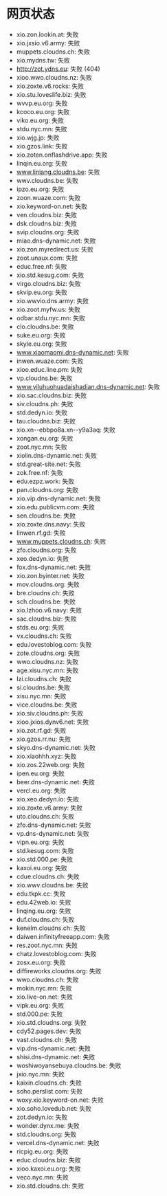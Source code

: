 # 网页状态
- xio.zon.lookin.at: 失败
- xio.jxsio.v6.army: 失败
- muppets.cloudns.ch: 失败
- xio.mydns.tw: 失败
- http://zot.ydns.eu: 失败 (404)
- xioo.wwo.cloudns.nz: 失败
- xio.zoxte.v6.rocks: 失败
- xio.stu.loveslife.biz: 失败
- wvvp.eu.org: 失败
- kcoco.eu.org: 失败
- viko.eu.org: 失败
- stdu.nyc.mn: 失败
- xio.wjg.jp: 失败
- xio.gzos.link: 失败
- xio.zoten.onflashdrive.app: 失败
- linqin.eu.org: 失败
- www.liniang.cloudns.be: 失败
- wwv.cloudns.be: 失败
- ipzo.eu.org: 失败
- zoon.wuaze.com: 失败
- xio.keyword-on.net: 失败
- ven.cloudns.biz: 失败
- dsk.cloudns.biz: 失败
- svip.cloudns.org: 失败
- miao.dns-dynamic.net: 失败
- xio.zon.myredirect.us: 失败
- zoot.unaux.com: 失败
- educ.free.nf: 失败
- xio.std.kesug.com: 失败
- virgo.cloudns.biz: 失败
- skvip.eu.org: 失败
- xio.wwvio.dns.army: 失败
- xio.zoot.myfw.us: 失败
- odbar.stdu.nyc.mn: 失败
- clo.cloudns.be: 失败
- suke.eu.org: 失败
- skyle.eu.org: 失败
- www.xiaomaomi.dns-dynamic.net: 失败
- inwen.wuaze.com: 失败
- xioo.educ.line.pm: 失败
- vp.cloudns.be: 失败
- www.yiluhuohuadaishadian.dns-dynamic.net: 失败
- xio.sac.cloudns.biz: 失败
- siv.cloudns.ph: 失败
- std.dedyn.io: 失败
- tau.cloudns.biz: 失败
- xio.xn--ebbpo8a.xn--y9a3aq: 失败
- xongan.eu.org: 失败
- zoot.nyc.mn: 失败
- xiolin.dns-dynamic.net: 失败
- std.great-site.net: 失败
- zok.free.nf: 失败
- edu.ezpz.work: 失败
- pan.cloudns.org: 失败
- xio.vip.dns-dynamic.net: 失败
- xio.edu.publicvm.com: 失败
- sen.cloudns.be: 失败
- xio.zoxte.dns.navy: 失败
- linwen.rf.gd: 失败
- www.muppets.cloudns.ch: 失败
- zfo.cloudns.org: 失败
- xeo.dedyn.io: 失败
- fox.dns-dynamic.net: 失败
- xio.zon.byinter.net: 失败
- mov.cloudns.org: 失败
- bre.cloudns.ch: 失败
- sch.cloudns.be: 失败
- xio.lzhoo.v6.navy: 失败
- sac.cloudns.biz: 失败
- stds.eu.org: 失败
- vx.cloudns.ch: 失败
- edu.lovestoblog.com: 失败
- zote.cloudns.org: 失败
- wwo.cloudns.nz: 失败
- age.xisu.nyc.mn: 失败
- lzi.cloudns.ch: 失败
- si.cloudns.be: 失败
- xisu.nyc.mn: 失败
- vice.cloudns.be: 失败
- xio.siv.cloudns.ph: 失败
- xioo.jxios.dynv6.net: 失败
- xio.zot.rf.gd: 失败
- xio.gzos.rr.nu: 失败
- skyo.dns-dynamic.net: 失败
- xio.xiaohhh.xyz: 失败
- xio.zos.22web.org: 失败
- ipen.eu.org: 失败
- beer.dns-dynamic.net: 失败
- vercl.eu.org: 失败
- xio.xeo.dedyn.io: 失败
- xio.zoxte.v6.army: 失败
- uto.cloudns.ch: 失败
- zfo.dns-dynamic.net: 失败
- vp.dns-dynamic.net: 失败
- vipn.eu.org: 失败
- std.kesug.com: 失败
- xio.std.000.pe: 失败
- kaxoi.eu.org: 失败
- cdue.cloudns.ch: 失败
- xio.wwv.cloudns.be: 失败
- edu.tkpk.cc: 失败
- edu.42web.io: 失败
- linqing.eu.org: 失败
- duf.cloudns.ch: 失败
- kenelm.cloudns.ch: 失败
- daiwen.infinityfreeapp.com: 失败
- res.zoot.nyc.mn: 失败
- chatz.lovestoblog.com: 失败
- zosx.eu.org: 失败
- diffireworks.cloudns.org: 失败
- wwo.cloudns.ch: 失败
- mokin.nyc.mn: 失败
- xio.live-on.net: 失败
- vipk.eu.org: 失败
- std.000.pe: 失败
- xio.std.cloudns.org: 失败
- cdy52.pages.dev: 失败
- vast.cloudns.ch: 失败
- vip.dns-dynamic.net: 失败
- shisi.dns-dynamic.net: 失败
- woshiwoyansebuya.cloudns.be: 失败
- jxio.nyc.mn: 失败
- kaixin.cloudns.ch: 失败
- soho.perslist.com: 失败
- woxy.xio.keyword-on.net: 失败
- xio.soho.lovedub.net: 失败
- zot.dedyn.io: 失败
- wonder.dynx.me: 失败
- std.cloudns.org: 失败
- vercel.dns-dynamic.net: 失败
- ricpig.eu.org: 失败
- educ.cloudns.biz: 失败
- xioo.kaxoi.eu.org: 失败
- veco.nyc.mn: 失败
- xio.std.cloudns.ch: 失败
